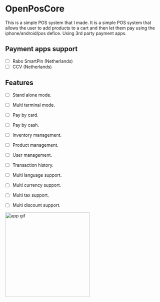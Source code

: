 # OpenPosCore

This is a simple POS system that I made. It is a simple POS system that allows the user to add products to a cart and then let them pay using the iphone/android/pos defice. Using 3rd party payment apps.

## Payment apps support

- [ ] Rabo SmartPin (Netherlands)
- [ ] CCV (Netherlands)

## Features

- [ ] Stand alone mode.
- [ ] Multi terminal mode.

- [ ] Pay by card.
- [ ] Pay by cash.

- [ ] Inventory management.
- [ ] Product management.
- [ ] User management.
- [ ] Transaction history.

- [ ] Multi language support.
- [ ] Multi currency support.
- [ ] Multi tax support.
- [ ] Multi discount support.

<img src="./githubFiles/app.gif"
     alt="app gif"
     style="width:270px;" />

